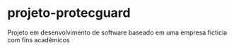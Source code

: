 # projeto-protecguard

Projeto em desenvolvimento de software baseado em uma empresa ficticia com fins acadêmicos
